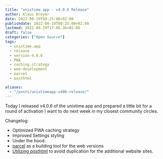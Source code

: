 ```yaml
---
title: "unixtime.app - v4.0.6 Release"
author: Klaus Breyer
date: 2022-08-19T09:25:00+02:00
publishdate: 2022-08-19T09:25:00+02:00
lastmod: 2022-08-29T17:06:36+02:00
draft: false
categories: ["Open Source"]
tags:
  - unixtime.app
  - release
  - version-4.0.6
  - PWA
  - caching-strategy
  - web-development
  - parcel
  - posthtml

aliases:
  - "/posts/unixtimeapp-v406-release/"
---
```


Today I released v4.0.6 of the unixtime.app and prepared a little bit for a round of activation I want to do next week in my closest community circles.

Changelog:

- Optimized PWA caching strategy
- Improved Settings styling
- Under the hood:
- [parcel](https://www.npmjs.com/package/parcel) as a building tool for the web versions
- [Utilizing posthtml](https://github.com/posthtml/posthtml) to avoid duplication for the additional website sites.
